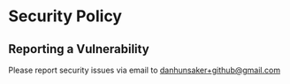 # Security Policy

## Reporting a Vulnerability

Please report security issues via email to danhunsaker+github@gmail.com
